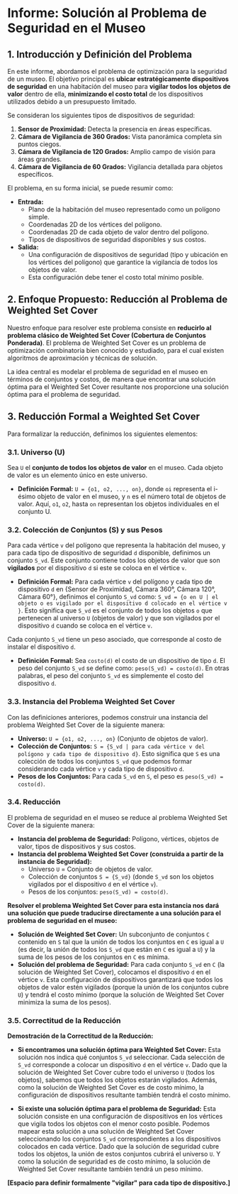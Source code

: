 # Informe: Solución al Problema de Seguridad en el Museo

## 1. Introducción y Definición del Problema

En este informe, abordamos el problema de optimización para la seguridad de un museo. El objetivo principal es **ubicar estratégicamente dispositivos de seguridad** en una habitación del museo para **vigilar todos los objetos de valor** dentro de ella, **minimizando el costo total** de los dispositivos utilizados debido a un presupuesto limitado.

Se consideran los siguientes tipos de dispositivos de seguridad:

1. **Sensor de Proximidad:** Detecta la presencia en áreas específicas.
2. **Cámara de Vigilancia de 360 Grados:** Vista panorámica completa sin puntos ciegos.
3. **Cámara de Vigilancia de 120 Grados:** Amplio campo de visión para áreas grandes.
4. **Cámara de Vigilancia de 60 Grados:** Vigilancia detallada para objetos específicos.

El problema, en su forma inicial, se puede resumir como:

* **Entrada:**
    * Plano de la habitación del museo representado como un polígono simple.
    * Coordenadas 2D de los vértices del polígono.
    * Coordenadas 2D de cada objeto de valor dentro del polígono.
    * Tipos de dispositivos de seguridad disponibles y sus costos.
* **Salida:**
    * Una configuración de dispositivos de seguridad (tipo y ubicación en los vértices del polígono) que garantice la vigilancia de todos los objetos de valor.
    * Esta configuración debe tener el costo total mínimo posible.

## 2. Enfoque Propuesto: Reducción al Problema de Weighted Set Cover

Nuestro enfoque para resolver este problema consiste en **reducirlo al problema clásico de Weighted Set Cover (Cobertura de Conjuntos Ponderada)**.  El problema de Weighted Set Cover es un problema de optimización combinatoria bien conocido y estudiado, para el cual existen algoritmos de aproximación y técnicas de solución.

La idea central es modelar el problema de seguridad en el museo en términos de conjuntos y costos, de manera que encontrar una solución óptima para el Weighted Set Cover resultante nos proporcione una solución óptima para el problema de seguridad.

## 3. Reducción Formal a Weighted Set Cover

Para formalizar la reducción, definimos los siguientes elementos:

### 3.1. Universo (U)

Sea  `U` el **conjunto de todos los objetos de valor** en el museo. Cada objeto de valor es un elemento único en este universo.

* **Definición Formal:**  `U = {o1, o2, ..., on}`, donde `oi` representa el i-ésimo objeto de valor en el museo, y `n` es el número total de objetos de valor.  Aquí, `o1`, `o2`, hasta `on` representan los objetos individuales en el conjunto U.

### 3.2. Colección de Conjuntos (S) y sus Pesos

Para cada vértice `v` del polígono que representa la habitación del museo, y para cada tipo de dispositivo de seguridad `d` disponible, definimos un conjunto `S_vd`. Este conjunto contiene todos los objetos de valor que son **vigilados** por el dispositivo `d` si este se coloca en el vértice `v`.

* **Definición Formal:** Para cada vértice `v` del polígono y cada tipo de dispositivo `d` en {Sensor de Proximidad, Cámara 360°, Cámara 120°, Cámara 60°}, definimos el conjunto `S_vd` como:
    `S_vd = {o en U | el objeto o es vigilado por el dispositivo d colocado en el vértice v }`.
    Esto significa que `S_vd` es el conjunto de todos los objetos `o` que pertenecen al universo `U` (objetos de valor) y que son vigilados por el dispositivo `d` cuando se coloca en el vértice `v`.

Cada conjunto `S_vd` tiene un peso asociado, que corresponde al costo de instalar el dispositivo `d`.

* **Definición Formal:** Sea `costo(d)` el costo de un dispositivo de tipo `d`. El peso del conjunto `S_vd` se define como:
    `peso(S_vd) = costo(d)`.
    En otras palabras, el peso del conjunto `S_vd` es simplemente el costo del dispositivo `d`.

### 3.3. Instancia del Problema Weighted Set Cover

Con las definiciones anteriores, podemos construir una instancia del problema Weighted Set Cover de la siguiente manera:

* **Universo:** `U = {o1, o2, ..., on}` (Conjunto de objetos de valor).
* **Colección de Conjuntos:** `S = {S_vd | para cada vértice v del polígono y cada tipo de dispositivo d}`.
    Esto significa que `S` es una colección de todos los conjuntos `S_vd` que podemos formar considerando cada vértice `v` y cada tipo de dispositivo `d`.
* **Pesos de los Conjuntos:** Para cada `S_vd` en `S`, el peso es `peso(S_vd) = costo(d)`.

### 3.4. Reducción

El problema de seguridad en el museo se reduce al problema Weighted Set Cover de la siguiente manera:

* **Instancia del problema de Seguridad:**  Polígono, vértices, objetos de valor, tipos de dispositivos y sus costos.
* **Instancia del problema Weighted Set Cover (construida a partir de la instancia de Seguridad):**
    * Universo `U` = Conjunto de objetos de valor.
    * Colección de conjuntos `S = {S_vd}`  (donde `S_vd` son los objetos vigilados por el dispositivo `d` en el vértice `v`).
    * Pesos de los conjuntos: `peso(S_vd) = costo(d)`.

**Resolver el problema Weighted Set Cover para esta instancia nos dará una solución que puede traducirse directamente a una solución para el problema de seguridad en el museo:**

* **Solución de Weighted Set Cover:** Un subconjunto de conjuntos `C` contenido en `S` tal que la unión de todos los conjuntos en `C` es igual a `U` (es decir, la unión de todos los `S_vd` que están en `C` es igual a `U`) y la suma de los pesos de los conjuntos en `C` es mínima.
* **Solución del problema de Seguridad:** Para cada conjunto `S_vd` en `C` (la solución de Weighted Set Cover), colocamos el dispositivo `d` en el vértice `v`. Esta configuración de dispositivos garantizará que todos los objetos de valor estén vigilados (porque la unión de los conjuntos cubre `U`) y tendrá el costo mínimo (porque la solución de Weighted Set Cover minimiza la suma de los pesos).

### 3.5. Correctitud de la Reducción

**Demostración de la Correctitud de la Reducción:**

* **Si encontramos una solución óptima para Weighted Set Cover:**  Esta solución nos indica qué conjuntos `S_vd` seleccionar. Cada selección de `S_vd` corresponde a colocar un dispositivo `d` en el vértice `v`.  Dado que la solución de Weighted Set Cover cubre todo el universo `U` (todos los objetos), sabemos que todos los objetos estarán vigilados.  Además, como la solución de Weighted Set Cover es de costo mínimo, la configuración de dispositivos resultante también tendrá el costo mínimo.

* **Si existe una solución óptima para el problema de Seguridad:**  Esta solución consiste en una configuración de dispositivos en los vértices que vigila todos los objetos con el menor costo posible. Podemos mapear esta solución a una solución de Weighted Set Cover seleccionando los conjuntos `S_vd` correspondientes a los dispositivos colocados en cada vértice.  Dado que la solución de seguridad cubre todos los objetos, la unión de estos conjuntos cubrirá el universo `U`.  Y como la solución de seguridad es de costo mínimo, la solución de Weighted Set Cover resultante también tendrá un peso mínimo.


**[Espacio para definir formalmente "vigilar" para cada tipo de dispositivo.]**
